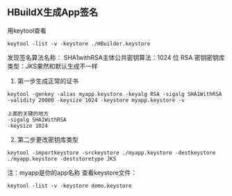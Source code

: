 ## HBuildX生成App签名
用keytool查看
```shell
keytool -list -v -keystore ./HBuilder.keystore
```
发现签名算法名称： SHA1withRSA主体公共密钥算法：1024 位 RSA 密钥密钥库类型：JKS果然和默认生成不一样

1. 第一步生成正常的证书

```shell
keytool -genkey -alias myapp.keystore -keyalg RSA -sigalg SHA1WithRSA -validity 20000 -keysize 1024 -keystore myapp.keystore -v
```
	
```shell
上面的关键的地方
-sigalg SHA1WithRSA
-keysize 1024
```

2. 第二步更改密钥库类型

```shell
keytool -importkeystore -srckeystore ./myapp.keystore -destkeystore ./myapp.keystore -deststoretype JKS
```
注：myapp是你的app名称
查看keystore文件：
```shell
keytool -list -v -keystore demo.keystore
```